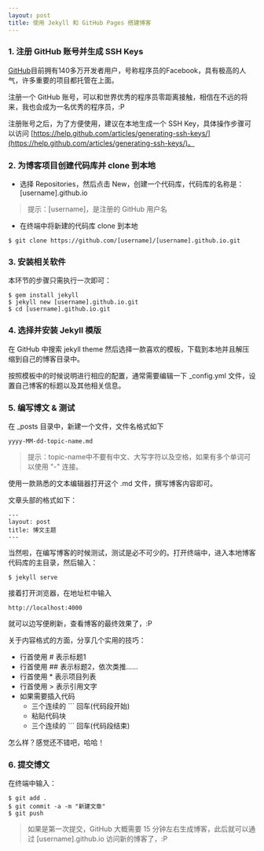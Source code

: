 ```yaml
---
layout: post
title: 使用 Jekyll 和 GitHub Pages 搭建博客
---
```


### 1. 注册 GitHub 账号并生成 SSH Keys

[GitHub](https://github.com)目前拥有140多万开发者用户，号称程序员的Facebook，具有极高的人气，许多重要的项目都托管在上面。

注册一个 GitHub 账号，可以和世界优秀的程序员零距离接触，相信在不远的将来，我也会成为一名优秀的程序员，:P

注册账号之后，为了方便使用，建议在本地生成一个 SSH Key，具体操作步骤可以访问 [https://help.github.com/articles/generating-ssh-keys/](https://help.github.com/articles/generating-ssh-keys/)。

### 2. 为博客项目创建代码库并 clone 到本地

* 选择 Repositories，然后点击 New，创建一个代码库，代码库的名称是：[username].github.io

>    提示：[username]，是注册的 GitHub 用户名

* 在终端中将新建的代码库 clone 到本地

```
$ git clone https://github.com/[username]/[username].github.io.git
```

### 3. 安装相关软件

本环节的步骤只需执行一次即可：

```
$ gem install jekyll
$ jekyll new [username].github.io.git
$ cd [username].github.io.git
```

### 4. 选择并安装 Jekyll 模版

在 GitHub 中搜索 jekyll theme 然后选择一款喜欢的模板，下载到本地并且解压缩到自己的博客目录中。

按照模板中的时候说明进行相应的配置，通常需要编辑一下 _config.yml 文件，设置自己博客的标题以及其他相关信息。

### 5. 编写博文 & 测试

在 _posts 目录中，新建一个文件，文件名格式如下 

```
yyyy-MM-dd-topic-name.md
```

>   提示：topic-name中不要有中文、大写字符以及空格，如果有多个单词可以使用 "-" 连接。

使用一款熟悉的文本编辑器打开这个 .md 文件，撰写博客内容即可。

文章头部的格式如下：

```
---
layout: post
title: 博文主题
---
```

当然啦，在编写博客的时候测试，测试是必不可少的。打开终端中，进入本地博客代码库的主目录，然后输入：

```
$ jekyll serve
```

接着打开浏览器，在地址栏中输入

```
http://localhost:4000
```

就可以边写便刷新，查看博客的最终效果了，:P

关于内容格式的方面，分享几个实用的技巧：

*   行首使用 # 表示标题1
*   行首使用 ## 表示标题2，依次类推……
*   行首使用 * 表示项目列表
*   行首使用 > 表示引用文字
*   如果需要插入代码
    *   三个连续的 &#96;&#96;&#96; 回车(代码段开始)
    *   粘贴代码块
    *   三个连续的 &#96;&#96;&#96; 回车(代码段结束)

怎么样？感觉还不错吧，哈哈！

### 6. 提交博文

在终端中输入：

```
$ git add .
$ git commit -a -m "新建文章"
$ git push
```

>   如果是第一次提交，GitHub 大概需要 15 分钟左右生成博客，此后就可以通过 [username].github.io 访问新的博客了，:P

